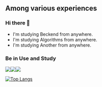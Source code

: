 ## Among various experiences

### Hi there 👋 
 - I'm studying Beckend from anywhere.
 - I'm studying Algorithms from anywhere.
 - I'm studying Another from anywhere.

<!--
**hantoro123/hantoro123** is a ✨ _special_ ✨ repository because its `README.md` (this file) appears on your GitHub profile.

Here are some ideas to get you started:

- 🔭 I’m currently working on ...
- 🌱 I’m currently learning ...
- 👯 I’m looking to collaborate on ...
- 🤔 I’m looking for help with ...
- 💬 Ask me about ...
- 📫 How to reach me: ...
- 😄 Pronouns: ...
- ⚡ Fun fact: ...
-->


### Be in Use and Study
 <img src="https://img.shields.io/badge/Python-3776AB?style=flat&logo=Python&logoColor=white"/><img src="https://img.shields.io/badge/Django-092E20?style=flat&logo=Django&logoColor=white"/><img src="https://img.shields.io/badge/JavaScript-F7DF1E?style=flat&logo=JavaScript&logoColor=white"/>


[![Top Langs](https://github-readme-stats.vercel.app/api/top-langs/?username=hantoro123)](https://github.com/hantoro123/github-readme-stats)
